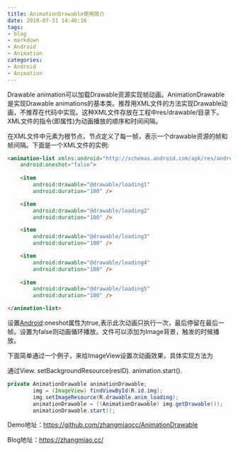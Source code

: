 ```yaml
---
title: AnimationDrawable使用简介
date: 2018-07-31 14:46:16
tags:
- blog
- markdown
- Android 
- Animation
categories:
- Android
- Animation 
---
```


Drawable animation可以加载Drawable资源实现帧动画。AnimationDrawable是实现Drawable animations的基本类。推荐用XML文件的方法实现Drawable动画，不推荐在代码中实现。这种XML文件存放在工程中res/drawable/目录下。XML文件的指令(即属性)为动画播放的顺序和时间间隔。

​     在XML文件中<animation-list>元素为根节点，<item>节点定义了每一帧，表示一个drawable资源的帧和帧间隔。下面是一个XML文件的实例:

```html
<animation-list xmlns:android="http://schemas.android.com/apk/res/android"
    android:oneshot="false">
    
    <item
        android:drawable="@drawable/loading1"
        android:duration="100" />

    <item
        android:drawable="@drawable/loading2"
        android:duration="100" />

    <item
        android:drawable="@drawable/loading3"
        android:duration="100" />

    <item
        android:drawable="@drawable/loading4"
        android:duration="100" />
        
    <item
        android:drawable="@drawable/loading5"
        android:duration="100" />

</animation-list>
```

 <!--more-->

设置[Android](http://lib.csdn.net/base/android):oneshot属性为true,表示此次动画只执行一次，最后停留在最后一帧。设置为false则动画循环播放。文件可以添加为Image背景，触发的时候播放。

下面简单通过一个例子，来给ImageView设置次动画效果，具体实现方法为

通过View. setBackgroundResource(resID).    animation.start().

```java
private AnimationDrawable animationDrawable;
	    img = (ImageView) findViewById(R.id.img);
	    img.setImageResource(R.drawable.anim_loading);
	    animationDrawable = ((AnimationDrawable) img.getDrawable());
	    animationDrawable.start();
```

 

Demo地址：https://github.com/zhangmiaocc/AnimationDrawable 

Blog地址：https://zhangmiao.cc/